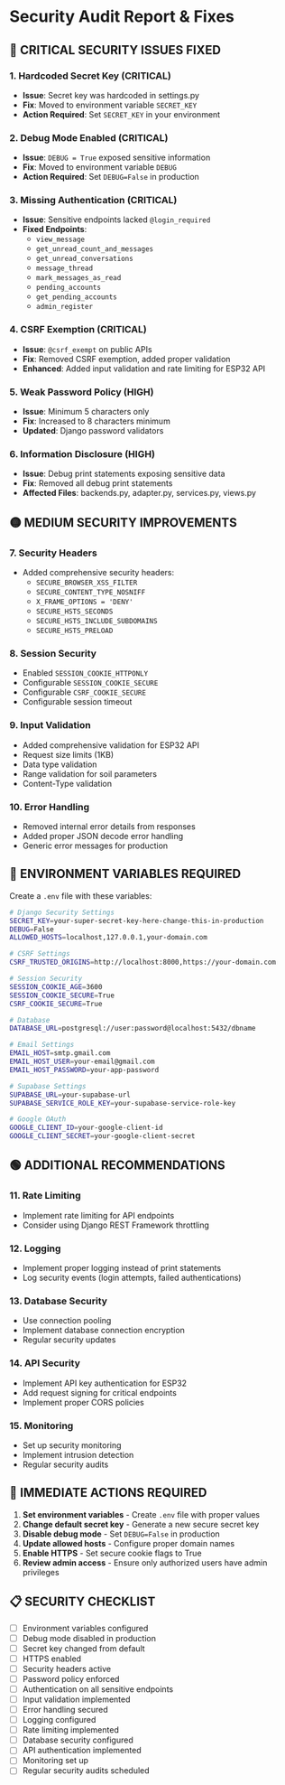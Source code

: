 # Security Audit Report & Fixes

## 🔴 CRITICAL SECURITY ISSUES FIXED

### 1. **Hardcoded Secret Key (CRITICAL)**
- **Issue**: Secret key was hardcoded in settings.py
- **Fix**: Moved to environment variable `SECRET_KEY`
- **Action Required**: Set `SECRET_KEY` in your environment

### 2. **Debug Mode Enabled (CRITICAL)**
- **Issue**: `DEBUG = True` exposed sensitive information
- **Fix**: Moved to environment variable `DEBUG`
- **Action Required**: Set `DEBUG=False` in production

### 3. **Missing Authentication (CRITICAL)**
- **Issue**: Sensitive endpoints lacked `@login_required`
- **Fixed Endpoints**:
  - `view_message`
  - `get_unread_count_and_messages`
  - `get_unread_conversations`
  - `message_thread`
  - `mark_messages_as_read`
  - `pending_accounts`
  - `get_pending_accounts`
  - `admin_register`

### 4. **CSRF Exemption (CRITICAL)**
- **Issue**: `@csrf_exempt` on public APIs
- **Fix**: Removed CSRF exemption, added proper validation
- **Enhanced**: Added input validation and rate limiting for ESP32 API

### 5. **Weak Password Policy (HIGH)**
- **Issue**: Minimum 5 characters only
- **Fix**: Increased to 8 characters minimum
- **Updated**: Django password validators

### 6. **Information Disclosure (HIGH)**
- **Issue**: Debug print statements exposing sensitive data
- **Fix**: Removed all debug print statements
- **Affected Files**: backends.py, adapter.py, services.py, views.py

## 🟡 MEDIUM SECURITY IMPROVEMENTS

### 7. **Security Headers**
- Added comprehensive security headers:
  - `SECURE_BROWSER_XSS_FILTER`
  - `SECURE_CONTENT_TYPE_NOSNIFF`
  - `X_FRAME_OPTIONS = 'DENY'`
  - `SECURE_HSTS_SECONDS`
  - `SECURE_HSTS_INCLUDE_SUBDOMAINS`
  - `SECURE_HSTS_PRELOAD`

### 8. **Session Security**
- Enabled `SESSION_COOKIE_HTTPONLY`
- Configurable `SESSION_COOKIE_SECURE`
- Configurable `CSRF_COOKIE_SECURE`
- Configurable session timeout

### 9. **Input Validation**
- Added comprehensive validation for ESP32 API
- Request size limits (1KB)
- Data type validation
- Range validation for soil parameters
- Content-Type validation

### 10. **Error Handling**
- Removed internal error details from responses
- Added proper JSON decode error handling
- Generic error messages for production

## 🔵 ENVIRONMENT VARIABLES REQUIRED

Create a `.env` file with these variables:

```bash
# Django Security Settings
SECRET_KEY=your-super-secret-key-here-change-this-in-production
DEBUG=False
ALLOWED_HOSTS=localhost,127.0.0.1,your-domain.com

# CSRF Settings
CSRF_TRUSTED_ORIGINS=http://localhost:8000,https://your-domain.com

# Session Security
SESSION_COOKIE_AGE=3600
SESSION_COOKIE_SECURE=True
CSRF_COOKIE_SECURE=True

# Database
DATABASE_URL=postgresql://user:password@localhost:5432/dbname

# Email Settings
EMAIL_HOST=smtp.gmail.com
EMAIL_HOST_USER=your-email@gmail.com
EMAIL_HOST_PASSWORD=your-app-password

# Supabase Settings
SUPABASE_URL=your-supabase-url
SUPABASE_SERVICE_ROLE_KEY=your-supabase-service-role-key

# Google OAuth
GOOGLE_CLIENT_ID=your-google-client-id
GOOGLE_CLIENT_SECRET=your-google-client-secret
```

## 🟢 ADDITIONAL RECOMMENDATIONS

### 11. **Rate Limiting**
- Implement rate limiting for API endpoints
- Consider using Django REST Framework throttling

### 12. **Logging**
- Implement proper logging instead of print statements
- Log security events (login attempts, failed authentications)

### 13. **Database Security**
- Use connection pooling
- Implement database connection encryption
- Regular security updates

### 14. **API Security**
- Implement API key authentication for ESP32
- Add request signing for critical endpoints
- Implement proper CORS policies

### 15. **Monitoring**
- Set up security monitoring
- Implement intrusion detection
- Regular security audits

## 🚨 IMMEDIATE ACTIONS REQUIRED

1. **Set environment variables** - Create `.env` file with proper values
2. **Change default secret key** - Generate a new secure secret key
3. **Disable debug mode** - Set `DEBUG=False` in production
4. **Update allowed hosts** - Configure proper domain names
5. **Enable HTTPS** - Set secure cookie flags to True
6. **Review admin access** - Ensure only authorized users have admin privileges

## 📋 SECURITY CHECKLIST

- [ ] Environment variables configured
- [ ] Debug mode disabled in production
- [ ] Secret key changed from default
- [ ] HTTPS enabled
- [ ] Security headers active
- [ ] Password policy enforced
- [ ] Authentication on all sensitive endpoints
- [ ] Input validation implemented
- [ ] Error handling secured
- [ ] Logging configured
- [ ] Rate limiting implemented
- [ ] Database security configured
- [ ] API authentication implemented
- [ ] Monitoring set up
- [ ] Regular security audits scheduled
